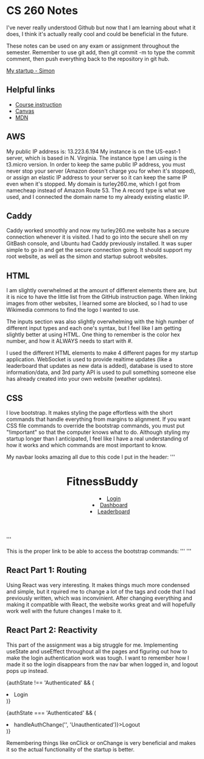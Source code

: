 # CS 260 Notes

I've never really understood Github but now that I am learning about what it does, I think it's actually really cool and could be beneficial in the future.

These notes can be used on any exam or assignment throughout the semester. Remember to use git add, then git commit -m to type the commit comment, then push everything back to the repository in git hub.

[My startup - Simon](https://simon.cs260.click)

## Helpful links

- [Course instruction](https://github.com/webprogramming260)
- [Canvas](https://byu.instructure.com)
- [MDN](https://developer.mozilla.org)

## AWS

My public IP address is: 13.223.6.194
My instance is on the US-east-1 server, which is based in N. Virginia. The instance type I am using is the t3.micro version. In order to keep the same public IP address, you must never stop your server (Amazon doesn't charge you for when it's stopped), or assign an elastic IP address to your server so it can keep the same IP even when it's stopped. My domain is turley260.me, which I got from namecheap instead of Amazon Route 53. The A record type is what we used, and I connected the domain name to my already existing elastic IP. 

## Caddy

Caddy worked smoothly and now my turley260.me website has a secure connection whenever it is visited. I had to go into the secure shell on my GitBash console, and Ubuntu had Caddy previously installed. It was super simple to go in and get the secure connection going. It should support my root website, as well as the simon and startup subroot websites.

## HTML

I am slightly overwhelmed at the amount of different elements there are, but it is nice to have the little list from the GitHub instruction page. When linking images from other websites, I learned some are blocked, so I had to use Wikimedia commons to find the logo I wanted to use. 

The inputs section was also slightly overwhelming with the high number of different input types and each one's syntax, but I feel like I am getting slightly better at using HTML. One thing to remember is the color hex number, and how it ALWAYS needs to start with #. 

I used the different HTML elements to make 4 different pages for my startup application. WebSocket is used to provide realtime updates (like a leaderboard that updates as new data is added), database is used to store information/data, and 3rd party API is used to pull something someone else has already created into your own website (weather updates). 

## CSS

I love bootstrap. It makes styling the page effortless with the short commands that handle everything from margins to alignment. If you want CSS file commands to override the bootstrap commands, you must put "!important" so that the computer knows what to do. Although styling my startup longer than I anticipated, I feel like I have a real understanding of how it works and which commands are most important to know. 

My navbar looks amazing all due to this code I put in the header:
'''<header class="border-bottom">
                <h1 class="text-center pt-4 text-white"><b>FitnessBuddy</b></h1>
            <nav>
                <menu class="nav justify-content-center">
                    <li><a href="index.html" class="nav-link link-dark text-white">Login</a></li>
                    <li><a href="dashboard.html" class="nav-link link-dark text-white">Dashboard</a></li>
                    <li><a href="leaderboard.html" class="nav-link link-dark text-white">Leaderboard</a></li>
                </menu>
            </nav>
        </header>
'''

This is the proper link to be able to access the bootstrap commands:
'''<link href="https://cdn.jsdelivr.net/npm/bootstrap@5.2.2/dist/css/bootstrap.min.css" rel="stylesheet" />
'''

## React Part 1: Routing

Using React was very interesting. It makes things much more condensed and simple, but it rquired me to change a lot of the tags and code that I had previously written, which was inconvinient. After changing everything and making it compatible with React, the website works great and will hopefully work well with the future changes I make to it.

## React Part 2: Reactivity

This part of the assignment was a big struggle for me. Implementing useState and useEffect throughout all the pages and figuring out how to make the login authentication work was tough. I want to remember how I made it so the login disappears from the nav bar when logged in, and logout pops up instead.

{authState !== 'Authenticated' && (
                    <li><NavLink to='login' className="nav-link link-dark text-white">Login</NavLink></li>
                  )}

{authState === 'Authenticated' && (
  <li>
    <NavLink to='login' className="nav-link link-dark text-white" onClick={() => handleAuthChange('', 'Unauthenticated')}>Logout</NavLink>
  </li>
)}

Remembering things like onClick or onChange is very beneficial and makes it so the actual functionality of the startup is better.


